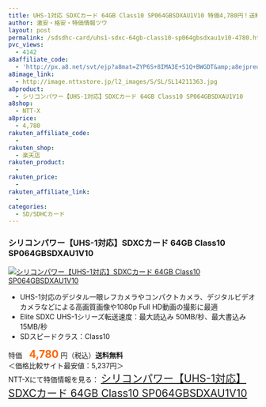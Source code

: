 ```yaml
---
title: UHS-1対応 SDXCカード 64GB Class10 SP064GBSDXAU1V10 特価4,780円！送料無料！
author: 激安・格安・特価情報ツウ
layout: post
permalink: /sdsdhc-card/uhs1-sdxc-64gb-class10-sp064gbsdxau1v10-4780.html
pvc_views:
  - 4142
a8affiliate_code:
  - 'http://px.a8.net/svt/ejp?a8mat=ZYP6S+8IMA3E+S1Q+BWGDT&amp;a8ejpredirect=http://nttxstore.jp/_II_SL14211363'
a8image_link:
  - http://image.nttxstore.jp/l2_images/S/SL/SL14211363.jpg
a8product:
  - シリコンパワー【UHS-1対応】SDXCカード 64GB Class10 SP064GBSDXAU1V10
a8shop:
  - NTT-X
a8price:
  - 4,780
rakuten_affiliate_code:
  - 
rakuten_shop:
  - 楽天店
rakuten_product:
  - 
rakuten_price:
  - 
rakuten_affiliate_link:
  - 
categories:
  - SD/SDHCカード
---
```

### シリコンパワー【UHS-1対応】SDXCカード 64GB Class10 SP064GBSDXAU1V10

<div class="img-bg2 img_L">
  <a title="シリコンパワー【UHS-1対応】SDXCカード 64GB Class10 SP064GBSDXAU1V10" href="http://px.a8.net/svt/ejp?a8mat=ZYP6S+8IMA3E+S1Q+BWGDT&a8ejpredirect=http://nttxstore.jp/_II_SL14211363" target="_blank"><img src="http://i1.wp.com/image.nttxstore.jp/l2_images/S/SL/SL14211363.jpg?resize=120%2C120" border="0" alt="シリコンパワー【UHS-1対応】SDXCカード 64GB Class10 SP064GBSDXAU1V10" style="border: 0pt none;" data-recalc-dims="1" /></a>
</div>

<!--more-->

  * UHS-1対応のデジタル一眼レフカメラやコンパクトカメラ、デジタルビデオカメラなどによる高画質画像や1080p Full HD動画の撮影に最適
  * Elite SDXC UHS-1シリーズ転送速度：最大読込み 50MB/秒、最大書込み15MB/秒
  * SDスピードクラス：Class10

特価　<span style="color: #ff6600; font-size: 150%;"><strong>4,780</strong></span> 円（税込）**送料無料**  
＜価格比較サイト最安値：5,237円＞  
NTT-Xにて特価情報を見る： <span style="font-size: 150%;"><a href="http://px.a8.net/svt/ejp?a8mat=ZYP6S+8IMA3E+S1Q+BWGDT&a8ejpredirect=http://nttxstore.jp/_II_SL14211363" target="_blank">シリコンパワー【UHS-1対応】SDXCカード 64GB Class10 SP064GBSDXAU1V10</a></span>